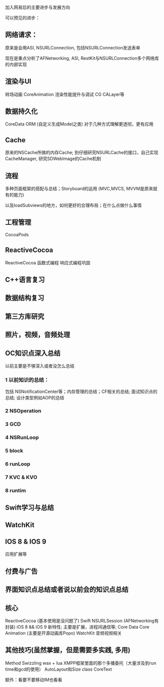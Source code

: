加入网易后的主要进步与发展方向

可以预见的进步：

## 网络请求：
原来是会用ASI, NSURLConnection, 包括NSURLConnection发送表单

现在是重点分析了AFNetworking, ASI, RestKit与NSURLConnection多个网络库的内部实现

## 渲染与UI
转场动画
CoreAnimation
渲染性能提升与调试
CG
CALayer等

## 数据持久化

CoreData
ORM (自定义生成Model之类)
对于几种方式理解更透彻，更有应用

## Cache
原来的NSCache所做的内存Cache; 到仔细研究NSURLCache的接口，自己实现CacheManager, 研究SDWebImage的Cache机制

## 流程
多种页面框架的搭配与总结；Storyboard的运用
(MVC,MVCS, MVVM是原来就有的能力)

以及loadSubviews的地方，如何更好的合理布局；在什么点做什么事情

## 工程管理
CocoaPods

## ReactiveCocoa
ReactiveCocoa
函数式编程
响应式编程巩固

## C++语言复习

## 数据结构复习

## 第三方库研究

## 照片，视频，音频处理

## OC知识点深入总结
以前主要是不够深入或者没怎么总结
### 1 以前知识的总结：
包括 NSNotificationCenter等；内存管理的总结；CF相关的总结; 面试知识点的总结; 设计类型例如AOP的总结
### 2 NSOperation
### 3 GCD
### 4 NSRunLoop
### 5 block
### 6 runLoop
### 7 KVC & KVO
### 8 runtim

## Swift学习与总结

## WatchKit

## IOS 8 & IOS 9
应用扩展等

## 付费与广告

## 界面知识点总结或者说以前会的知识点总结

## 核心

ReactiveCocoa (基本使用是没问题了)
Swift
NSURLSession (AFNetworking有封装)
iOS 8 && iOS 9 新特性; 主要是扩展，进程间通信等;
Core Data
Core Animation (主要是开源动画库Popo)
WatchKit
音频视频相关

## 其他技巧(虽然掌握，但是需要多实践, 多用)
Method Swizzling
wax + lua
XMPP框架里面的那个多播委托（大量涉及到run time和gcd的使用）
AutoLayout和Size class
CoreText

额外：看要不要移动IM也看看






